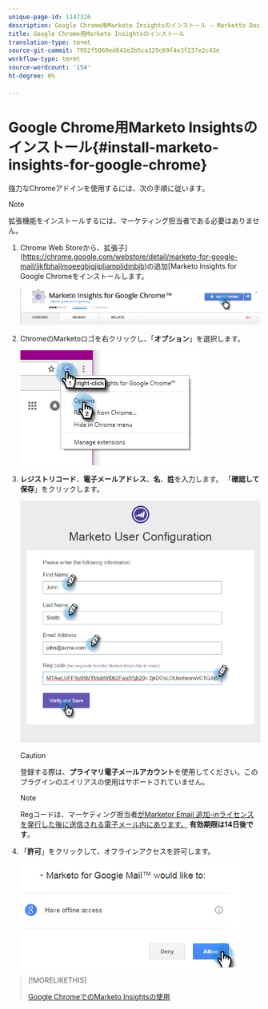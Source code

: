 ```yaml
---
unique-page-id: 1147326
description: Google Chrome用Marketo Insightsのインストール — Marketto Docs — 製品ドキュメント
title: Google Chrome用Marketo Insightsのインストール
translation-type: tm+mt
source-git-commit: 7952f5069ed641e2b5ca329c69f4e3f237e2c43e
workflow-type: tm+mt
source-wordcount: '154'
ht-degree: 0%

---
```



# Google Chrome用Marketo Insightsのインストール{#install-marketo-insights-for-google-chrome}

強力なChromeアドインを使用するには、次の手順に従います。

>[!NOTE]
>
>拡張機能をインストールするには、マーケティング担当者である必要はありません。

1. Chrome Web Storeから、拡張子](https://chrome.google.com/webstore/detail/marketo-for-google-mail/jjkfbhajlmoeegbjgjipliamplidmbjb)の追加[Marketo Insights for Google Chromeをインストールします。

   ![](assets/image2015-10-5-10-3a24-3a7.png)

1. ChromeのMarketoロゴを右クリックし、「**オプション**」を選択します。

   ![](assets/two.png)

1. **レジストリコード**、**電子メールアドレス**、**名**、**姓**&#x200B;を入力します。 「**確認して保存**」をクリックします。

   ![](assets/three.png)

   >[!CAUTION]
   >
   >登録する際は、**プライマリ電子メールアカウント**&#x200B;を使用してください。このプラグインのエイリアスの使用はサポートされていません。

   >[!NOTE]
   >
   >Regコードは、マーケティング担当者[がMarketor Email 追加-inライセンス](/help/marketo/product-docs/marketo-sales-insight/msi-outlook-plugin/issue-a-marketo-email-add-in-license.md) [を発行した後に送信される電子メール内にあります。](https://docs.marketo.com/pages/viewpage.action?pageid=7510848) **有効期限は14日後です**。

1. 「**許可**」をクリックして、オフラインアクセスを許可します。

   ![](assets/image2015-10-5-10-3a34-3a1.png)

>[!MORELIKETHIS]
>
>[Google ChromeでのMarketo Insightsの使用](/help/marketo/product-docs/marketo-sales-insight/msi-chrome-plugin/using-marketo-insights-for-google-chrome.md)
